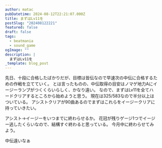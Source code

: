 ```yaml
---
author: matac
pubDatetime: 2024-08-12T22:21:07.000Z
title: まずはLv11を
postSlug: "202408122221"
featured: false
draft: false
tags:
  - beatmania
  - sound_game
ogImage: ""
description: |
  まずはLv11を
_template: blog_post
---
```


先日、十段に合格したばかりだが、目標は皆伝なので早速次の中伝に合格するための作戦を立てていく。
とは言ったものの、中伝取得の目安はノマゲ地力Aにイージーランプがつくくらいらしく、かなり遠い。
なので、まずはLv11を全てハードクリアするところから始めようと思う。
現在は325/583なので半分以上はついている。
アシストクリアが90曲あるのでまずはこれらをイージークリアに持っていきたい。

アシスト→イージーをいつまでに終わらせるか。
花冠が残りゲージ1つでイージー逃したくらいなので、結構すぐ終わると思っている。
今月中に終わらせてみよう。

中伝遠いなぁ
